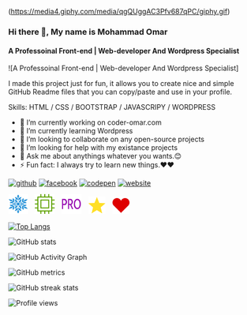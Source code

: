 (https://media4.giphy.com/media/qgQUggAC3Pfv687qPC/giphy.gif)
### Hi there 👋, My name is Mohammad Omar
#### A Professoinal Front-end | Web-developer And Wordpress Specialist
![A Professoinal Front-end | Web-developer And Wordpress Specialist]

I made this project just for fun, it allows you to create nice and simple GitHub Readme files that you can copy/paste and use in your profile.

Skills: HTML / CSS / BOOTSTRAP / JAVASCRIPY / WORDPRESS

- 🔭 I’m currently working on coder-omar.com 
- 🌱 I’m currently learning Wordpress 
- 👯 I’m looking to collaborate on any open-source projects 
- 🤔 I’m looking for help with my existance projects 
- 💬 Ask me about anythings whatever you wants.😊 
- ⚡ Fun fact: I always try to learn new things.❤❤ 


[<img src='https://cdn.jsdelivr.net/npm/simple-icons@3.0.1/icons/github.svg' alt='github' height='40'>](https://github.com/Mohammad-Omar-07)  [<img src='https://cdn.jsdelivr.net/npm/simple-icons@3.0.1/icons/facebook.svg' alt='facebook' height='40'>](https://www.facebook.com/shayied07)  [<img src='https://cdn.jsdelivr.net/npm/simple-icons@3.0.1/icons/codepen.svg' alt='codepen' height='40'>](https://codepen.io/Mohammad-Omar007)  [<img src='https://cdn.jsdelivr.net/npm/simple-icons@3.0.1/icons/icloud.svg' alt='website' height='40'>](www.coder-omar.com)  

<a href='https://archiveprogram.github.com/'><img src='https://raw.githubusercontent.com/acervenky/animated-github-badges/master/assets/acbadge.gif' width='40' height='40'></a> <a href='https://docs.github.com/en/developers'><img src='https://raw.githubusercontent.com/acervenky/animated-github-badges/master/assets/devbadge.gif' width='40' height='40'></a> <a href='https://github.com/pricing'><img src='https://raw.githubusercontent.com/acervenky/animated-github-badges/master/assets/pro.gif' width='40' height='40'></a> <a href='https://stars.github.com/'><img src='https://raw.githubusercontent.com/acervenky/animated-github-badges/master/assets/starbadge.gif' width='35' height='35'></a> <a href='https://docs.github.com/en/github/supporting-the-open-source-community-with-github-sponsors'><img src='https://raw.githubusercontent.com/acervenky/animated-github-badges/master/assets/sponsorbadge.gif' width='35' height='35'></a> 

[![Top Langs](https://github-readme-stats.vercel.app/api/top-langs/?username=Mohammad-Omar-07)](https://github.com/anuraghazra/github-readme-stats)

![GitHub stats](https://github-readme-stats.vercel.app/api?username=Mohammad-Omar-07&show_icons=true)  

![GitHub Activity Graph](https://activity-graph.herokuapp.com/graph?username=Mohammad-Omar-07)  

![GitHub metrics](https://metrics.lecoq.io/Mohammad-Omar-07)  

![GitHub streak stats](https://github-readme-streak-stats.herokuapp.com/?user=Mohammad-Omar-07)  

![Profile views](https://gpvc.arturio.dev/Mohammad-Omar-07)  
